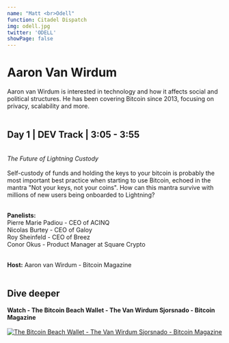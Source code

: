 ```yaml
---
name: "Matt <br>Odell"
function: Citadel Dispatch
img: odell.jpg
twitter: 'ODELL'
showPage: false
---
```


# Aaron Van Wirdum
 
Aaron van Wirdum is interested in technology and how it affects social and political structures. He has been covering Bitcoin since 2013, focusing on privacy, scalability and more.
<br><br>

## Day 1 | DEV Track | 3:05 - 3:55
<br>
<i>The Future of Lightning Custody</i><br><br>
Self-custody of funds and holding the keys to your bitcoin is probably the most important best practice when starting to use Bitcoin, echoed in the mantra "Not your keys, not your coins". How can this mantra survive with millions of new users being onboarded to Lightning?<br><br>

<b>Panelists:</b><br>
Pierre Marie Padiou - CEO of ACINQ<br>
Nicolas Burtey - CEO of Galoy<br>
Roy Sheinfeld - CEO of Breez<br>
Conor Okus - Product Manager at Square Crypto<br><br>

<b>Host:</b> Aaron van Wirdum - Bitcoin Magazine<br><br>

## Dive deeper


<div class="grid grid-cols-2 gap-5">
<div class="p-3 my-2">

**Watch - The Bitcoin Beach Wallet - The Van Wirdum Sjorsnado - Bitcoin Magazine**  <br><br>
[![The Bitcoin Beach Wallet - The Van Wirdum Sjorsnado - Bitcoin Magazine](/2022/content/nicolas_bm.png)](https://www.youtube.com/watch?v=O_TmbV-sdkA/)
</div>

</div>

<br>




